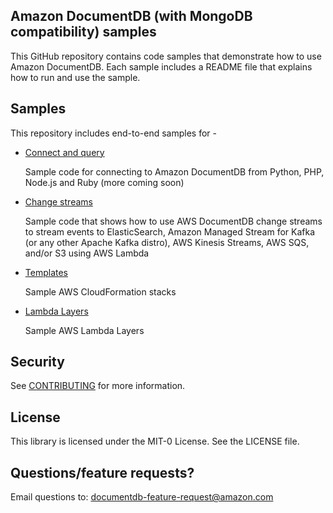 
## Amazon DocumentDB (with MongoDB compatibility) samples

This GitHub repository contains code samples that demonstrate how to use Amazon DocumentDB. Each sample includes a README file that explains how to run and use the sample.
  
## Samples

This repository includes end-to-end samples for - 

- [Connect and query](https://github.com/aws-samples/amazon-documentdb-samples/tree/master/samples/connect-and-query)

  Sample code for connecting to Amazon DocumentDB from Python, PHP, Node.js and Ruby (more coming soon)

- [Change streams](https://github.com/aws-samples/amazon-documentdb-samples/tree/master/samples/change-streams)

  Sample code that shows how to use AWS DocumentDB change streams to stream events to ElasticSearch, Amazon Managed Stream for Kafka (or any other Apache Kafka distro), AWS Kinesis Streams, AWS SQS, and/or S3 using AWS Lambda

- [Templates](https://github.com/aws-samples/amazon-documentdb-samples/tree/master/samples/templates)

  Sample AWS CloudFormation stacks

- [Lambda Layers](tree/master/lambda-layers)

  Sample AWS Lambda Layers

## Security

See [CONTRIBUTING](CONTRIBUTING.md#security-issue-notifications) for more information.

## License

This library is licensed under the MIT-0 License. See the LICENSE file.

## Questions/feature requests?

Email questions to: documentdb-feature-request@amazon.com

